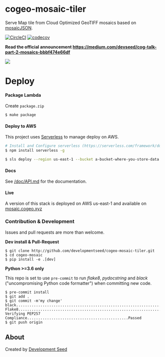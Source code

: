 # cogeo-mosaic-tiler

Serve Map tile from Cloud Optimized GeoTIFF mosaics based on [mosaicJSON](https://github.com/developmentseed/mosaicjson-spec).

[![CircleCI](https://circleci.com/gh/developmentseed/cogeo-mosaic-tiler.svg?style=svg)](https://circleci.com/gh/developmentseed/cogeo-mosaic-tiler)
[![codecov](https://codecov.io/gh/developmentseed/cogeo-mosaic-tiler/branch/master/graph/badge.svg)](https://codecov.io/gh/developmentseed/cogeo-mosaic-tiler)

**Read the official announcement https://medium.com/devseed/cog-talk-part-2-mosaics-bbbf474e66df**

![](https://user-images.githubusercontent.com/10407788/57888417-1fc75100-7800-11e9-93a3-b54d06fb4cd2.png)

# Deploy

#### Package Lambda

Create `package.zip`

```bash
$ make package
```

#### Deploy to AWS

This project uses [Serverless](https://serverless.com) to manage deploy on AWS.

```bash
# Install and Configure serverless (https://serverless.com/framework/docs/providers/aws/guide/credentials/)
$ npm install serverless -g 

$ sls deploy --region us-east-1 --bucket a-bucket-where-you-store-data
```

#### Docs

See [/doc/API.md](/doc/API.md) for the documentation. 

#### Live

A version of this stack is deployed on AWS us-east-1 and available on [mosaic.cogeo.xyz](https://mosaic.cogeo.xyz)

### Contribution & Development

Issues and pull requests are more than welcome.

**Dev install & Pull-Request**

```
$ git clone http://github.com/developmentseed/cogeo-mosaic-tiler.git
$ cd cogeo-mosaic
$ pip install -e .[dev]
```


**Python >=3.6 only**

This repo is set to use `pre-commit` to run *flake8*, *pydocstring* and *black* ("uncompromising Python code formatter") when committing new code.

```
$ pre-commit install
$ git add .
$ git commit -m'my change'
black....................................................................Passed
Flake8...................................................................Passed
Verifying PEP257 Compliance..............................................Passed
$ git push origin
```


## About
Created by [Development Seed](<http://developmentseed.org>)
